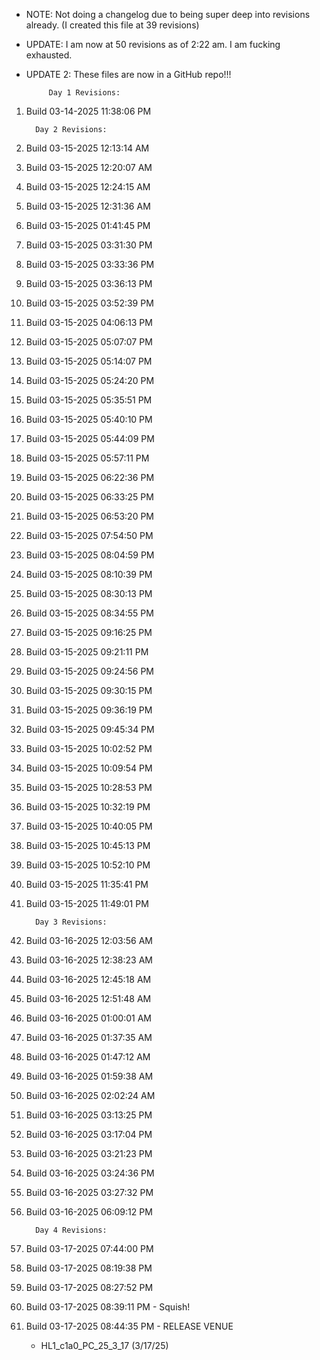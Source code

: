 - NOTE: Not doing a changelog due to being super deep into revisions already. (I created this file at 39 revisions)
- UPDATE: I am now at 50 revisions as of 2:22 am. I am fucking exhausted.
- UPDATE 2: These files are now in a GitHub repo!!!


           Day 1 Revisions:
1.   Build 03-14-2025 11:38:06 PM

           Day 2 Revisions:      
2.   Build 03-15-2025 12:13:14 AM
3.   Build 03-15-2025 12:20:07 AM
4.   Build 03-15-2025 12:24:15 AM
5.   Build 03-15-2025 12:31:36 AM
6.   Build 03-15-2025 01:41:45 PM
7.   Build 03-15-2025 03:31:30 PM
8.   Build 03-15-2025 03:33:36 PM
9.   Build 03-15-2025 03:36:13 PM
10.  Build 03-15-2025 03:52:39 PM
11.  Build 03-15-2025 04:06:13 PM
12.  Build 03-15-2025 05:07:07 PM
13.  Build 03-15-2025 05:14:07 PM
14.  Build 03-15-2025 05:24:20 PM
15.  Build 03-15-2025 05:35:51 PM
16.  Build 03-15-2025 05:40:10 PM
17.  Build 03-15-2025 05:44:09 PM
18.  Build 03-15-2025 05:57:11 PM
19.  Build 03-15-2025 06:22:36 PM
20.  Build 03-15-2025 06:33:25 PM
21.  Build 03-15-2025 06:53:20 PM
22.  Build 03-15-2025 07:54:50 PM
23.  Build 03-15-2025 08:04:59 PM
24.  Build 03-15-2025 08:10:39 PM
25.  Build 03-15-2025 08:30:13 PM
26.  Build 03-15-2025 08:34:55 PM
27.  Build 03-15-2025 09:16:25 PM
28.  Build 03-15-2025 09:21:11 PM
29.  Build 03-15-2025 09:24:56 PM
30.  Build 03-15-2025 09:30:15 PM
31.  Build 03-15-2025 09:36:19 PM
32.  Build 03-15-2025 09:45:34 PM
33.  Build 03-15-2025 10:02:52 PM
34.  Build 03-15-2025 10:09:54 PM
35.  Build 03-15-2025 10:28:53 PM
36.  Build 03-15-2025 10:32:19 PM
37.  Build 03-15-2025 10:40:05 PM
38.  Build 03-15-2025 10:45:13 PM
39.  Build 03-15-2025 10:52:10 PM
40.  Build 03-15-2025 11:35:41 PM
41.  Build 03-15-2025 11:49:01 PM

           Day 3 Revisions:      
42.  Build 03-16-2025 12:03:56 AM
43.  Build 03-16-2025 12:38:23 AM
44.  Build 03-16-2025 12:45:18 AM
45.  Build 03-16-2025 12:51:48 AM
46.  Build 03-16-2025 01:00:01 AM
47.  Build 03-16-2025 01:37:35 AM
48.  Build 03-16-2025 01:47:12 AM
49.  Build 03-16-2025 01:59:38 AM
50.  Build 03-16-2025 02:02:24 AM
51.  Build 03-16-2025 03:13:25 PM
52.  Build 03-16-2025 03:17:04 PM
53.  Build 03-16-2025 03:21:23 PM
54.  Build 03-16-2025 03:24:36 PM
55.  Build 03-16-2025 03:27:32 PM
56.  Build 03-16-2025 06:09:12 PM

           Day 4 Revisions:      
57.  Build 03-17-2025 07:44:00 PM
58.  Build 03-17-2025 08:19:38 PM
59.  Build 03-17-2025 08:27:52 PM
60.  Build 03-17-2025 08:39:11 PM - Squish!
61.  Build 03-17-2025 08:44:35 PM - RELEASE VENUE 
     - HL1_c1a0_PC_25_3_17 (3/17/25)
